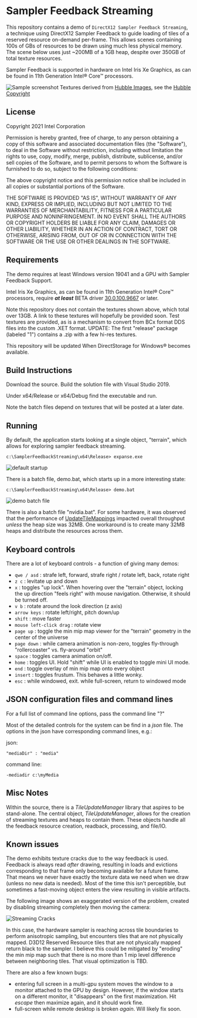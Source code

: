 # Sampler Feedback Streaming

This repository contains a demo of `DirectX12 Sampler Feedback Streaming`, a technique using DirectX12 Sampler Feedback to guide loading of tiles of a reserved resource on-demand per-frame. This allows scenes containing 100s of GBs of resources to be drawn using much less physical memory. The scene below uses just ~200MB of a 1GB heap, despite over 350GB of total texture resources.

Sampler Feedback is supported in hardware on Intel Iris Xe Graphics, as can be found in 11th Generation Intel&reg; Core&trade; processors.

![Sample screenshot](sampler-feedback-streaming.jpg "Sample screenshot")
Textures derived from [Hubble Images](https://www.nasa.gov/mission_pages/hubble/multimedia/index.html), see the [Hubble Copyright](https://hubblesite.org/copyright)

## License

Copyright 2021 Intel Corporation

Permission is hereby granted, free of charge, to any person obtaining a copy of
this software and associated documentation files (the "Software"), to deal in
the Software without restriction, including without limitation the rights to
use, copy, modify, merge, publish, distribute, sublicense, and/or sell copies
of the Software, and to permit persons to whom the Software is furnished to do
so, subject to the following conditions:

The above copyright notice and this permission notice shall be included in all
copies or substantial portions of the Software.

THE SOFTWARE IS PROVIDED "AS IS", WITHOUT WARRANTY OF ANY KIND, EXPRESS OR
IMPLIED, INCLUDING BUT NOT LIMITED TO THE WARRANTIES OF MERCHANTABILITY,
FITNESS FOR A PARTICULAR PURPOSE AND NONINFRINGEMENT. IN NO EVENT SHALL THE
AUTHORS OR COPYRIGHT HOLDERS BE LIABLE FOR ANY CLAIM, DAMAGES OR OTHER
LIABILITY, WHETHER IN AN ACTION OF CONTRACT, TORT OR OTHERWISE, ARISING FROM,
OUT OF OR IN CONNECTION WITH THE SOFTWARE OR THE USE OR OTHER DEALINGS IN THE
SOFTWARE.

## Requirements

The demo requires at least Windows version 19041 and a GPU with Sampler Feedback Support.

Intel Iris Xe Graphics, as can be found in 11th Generation Intel&reg; Core&trade; processors, require ***at least*** BETA driver [30.0.100.9667](https://downloadcenter.intel.com/product/80939/Graphics) or later.

Note this repository does not contain the textures shown above, which total over 13GB. A link to these textures will hopefully be provided soon. Test textures are provided, as is a mechanism to convert from BCx format DDS files into the custom .XET format. UPDATE: The first "release" package (labeled "1") contains a .zip with a few hi-res textures.

This repository will be updated When DirectStorage for Windows&reg; becomes available.

## Build Instructions

Download the source. Build the solution file with Visual Studio 2019.

Under x64/Release or x64/Debug find the executable and run.

Note the batch files depend on textures that will be posted at a later date.

## Running

By default, the application starts looking at a single object, "terrain", which allows for exploring sampler feedback streaming.

    c:\SamplerFeedbackStreaming\x64\Release> expanse.exe

![default startup](./readme-images/default-startup.jpg "default startup")

There is a batch file, demo.bat, which starts up in a more interesting state:

    c:\SamplerFeedbackStreaming\x64\Release> demo.bat

![demo batch file](./readme-images/demo-bat.jpg "demo.bat")

There is also a batch file "nvidia.bat". For some hardware, it was observed that the performance of [UpdateTileMappings](https://docs.microsoft.com/en-us/windows/win32/api/d3d12/nf-d3d12-id3d12commandqueue-updatetilemappings) impacted overall throughput *unless* the heap size was 32MB. One workaround is to create many 32MB heaps and distribute the resources across them.

## Keyboard controls

There are a lot of keyboard controls - a function of giving many demos:

* `qwe / asd` : strafe left, forward, strafe right / rotate left, back, rotate right
* `z c` : levitate up and down
* `x` : toggles "up lock". When hovering over the "terrain" object, locking the up direction "feels right" with mouse navigation. Otherwise, it should be turned off.
* `v b` : rotate around the look direction (z axis)
* `arrow keys` : rotate left/right, pitch down/up
* `shift` : move faster
* `mouse left-click drag` : rotate view
* `page up` : toggle the min mip map viewer for the "terrain" geometry in the center of the universe
* `page down` : while camera animation is non-zero, toggles fly-through "rollercoaster" vs. fly-around "orbit"
* `space` : toggles camera animation on/off.
* `home` : toggles UI. Hold "shift" while UI is enabled to toggle mini UI mode.
* `end` : toggle overlay of min mip map onto every object
* `insert` : toggles frustum. This behaves a little wonky.
* `esc` : while windowed, exit. while full-screen, return to windowed mode

## JSON configuration files and command lines

For a full list of command line options, pass the command line "?"

Most of the detailed controls for the system can be find in a *json* file. The options in the json have corresponding command lines, e.g.:

json:

    "mediaDir" : "media"

command line:

    -mediadir c:\myMedia

## Misc Notes

Within the source, there is a *TileUpdateManager* library that aspires to be stand-alone. The central object, *TileUpdateManager*, allows for the creation of streaming textures and heaps to contain them. These objects handle all the feedback resource creation, readback, processing, and file/IO.

## Known issues

The demo exhibits texture cracks due to the way feedback is used. Feedback is always read *after* drawing, resulting in loads and evictions corresponding to that frame only becoming available for a future frame. That means we never have exactly the texture data we need when we draw (unless no new data is needed). Most of the time this isn't perceptible, but sometimes a fast-moving object enters the view resulting in visible artifacts.

The following image shows an exaggerated version of the problem, created by disabling streaming completely then moving the camera:

![Streaming Cracks](streaming-cracks.jpg "Streaming Cracks")

In this case, the hardware sampler is reaching across tile boundaries to perform anisotropic sampling, but encounters tiles that are not physically mapped. D3D12 Reserved Resource tiles that are not physically mapped return black to the sampler. I believe this could be mitigated by "eroding" the min mip map such that there is no more than 1 mip level difference between neighboring tiles. That visual optimization is TBD.

There are also a few known bugs:
* entering full screen in a multi-gpu system moves the window to a monitor attached to the GPU by design. However, if the window starts on a different monitor, it "disappears" on the first maximization. Hit *escape* then maximize again, and it should work fine.
* full-screen while remote desktop is broken *again*. Will likely fix soon.
